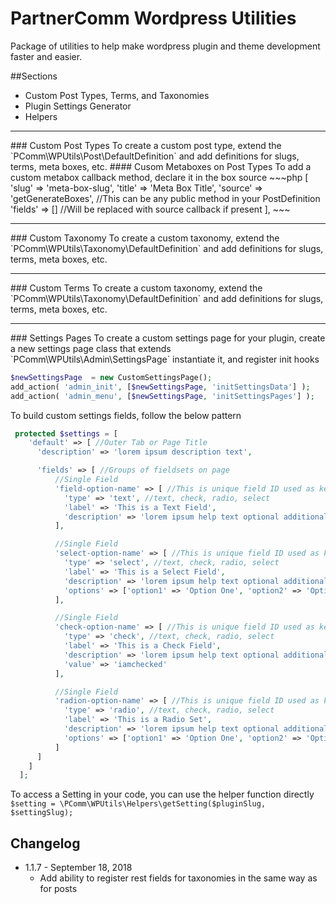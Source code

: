 # PartnerComm Wordpress Utilities
Package of utilities to help make wordpress plugin and theme development faster and easier.

##Sections
* Custom Post Types, Terms, and Taxonomies
* Plugin Settings Generator
* Helpers
<hr>
### Custom Post Types
To create a custom post type, extend the `PComm\WPUtils\Post\DefaultDefinition` and add definitions for slugs, terms, meta boxes, etc.
#### Cusom Metaboxes on Post Types
To add a custom metabox callback method, declare it in the box source
~~~php
[
    'slug' => 'meta-box-slug',
    'title' => 'Meta Box Title',
    'source' => 'getGenerateBoxes', //This can be any public method in your PostDefinition
    'fields' => [] //Will be replaced with source callback if present
],
~~~
<hr>
### Custom Taxonomy
To create a custom taxonomy, extend the `PComm\WPUtils\Taxonomy\DefaultDefinition` and add definitions for slugs, terms, meta boxes, etc.
<hr>
### Custom Terms
To create a custom taxonomy, extend the `PComm\WPUtils\Taxonomy\DefaultDefinition` and add definitions for slugs, terms, meta boxes, etc.
<hr>
### Settings Pages
To create a custom settings page for your plugin, create a new settings page class that extends `PComm\WPUtils\Admin\SettingsPage` instantiate it, and register init hooks

```php
$newSettingsPage  = new CustomSettingsPage();
add_action( 'admin_init', [$newSettingsPage, 'initSettingsData'] );
add_action( 'admin_menu', [$newSettingsPage, 'initSettingsPages'] );
```

To build custom settings fields, follow the below pattern
```php
 protected $settings = [
    'default' => [ //Outer Tab or Page Title
      'description' => 'lorem ipsum description text',

      'fields' => [ //Groups of fieldsets on page
          //Single Field
          'field-option-name' => [ //This is unique field ID used as key
            'type' => 'text', //text, check, radio, select
            'label' => 'This is a Text Field',
            'description' => 'lorem ipsum help text optional additional paragraph text'
          ],

          //Single Field
          'select-option-name' => [ //This is unique field ID used as key
            'type' => 'select', //text, check, radio, select
            'label' => 'This is a Select Field',
            'description' => 'lorem ipsum help text optional additional paragraph text',
            'options' => ['option1' => 'Option One', 'option2' => 'Option Two'] //Available Options if this is a select/radio
          ],

          //Single Field
          'check-option-name' => [ //This is unique field ID used as key
            'type' => 'check', //text, check, radio, select
            'label' => 'This is a Check Field',
            'description' => 'lorem ipsum help text optional additional paragraph text',
            'value' => 'iamchecked'
          ],

          //Single Field
          'radion-option-name' => [ //This is unique field ID used as key
            'type' => 'radio', //text, check, radio, select
            'label' => 'This is a Radio Set',
            'description' => 'lorem ipsum help text optional additional paragraph text',
            'options' => ['option1' => 'Option One', 'option2' => 'Option Two']
          ]
      ]
    ]
  ];
```

To access a Setting in your code, you can use the helper function directly
`$setting = \PComm\WPUtils\Helpers\getSetting($pluginSlug, $settingSlug);`

## Changelog
* 1.1.7 - September 18, 2018
	* Add ability to register rest fields for taxonomies in the same way as for posts
